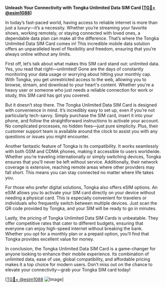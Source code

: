 **Unleash Your Connectivity with Tongka Unlimited Data SIM Card [[TG💪+ @esim1088](https://t.me/s/esim1088)]**

In today’s fast-paced world, having access to reliable internet is more than just a luxury—it’s a necessity. Whether you’re streaming your favorite shows, working remotely, or staying connected with loved ones, a dependable data plan can make all the difference. That’s where the Tongka Unlimited Data SIM Card comes in! This incredible mobile data solution offers an unparalleled level of flexibility and freedom, ensuring that you’re always online without any limits.

First off, let’s talk about what makes this SIM card stand out: unlimited data. Yes, you read that right—unlimited! Gone are the days of constantly monitoring your data usage or worrying about hitting your monthly cap. With Tongka, you get unrestricted access to the web, allowing you to browse, stream, and download to your heart's content. Whether you're a heavy user or someone who just needs a reliable connection for work or study, this SIM card has got you covered.

But it doesn’t stop there. The Tongka Unlimited Data SIM Card is designed with convenience in mind. It’s incredibly easy to set up, even if you’re not particularly tech-savvy. Simply purchase the SIM card, insert it into your phone, and follow the straightforward instructions to activate your account. No complicated processes, no hidden fees—just pure simplicity. Plus, their customer support team is available around the clock to assist you with any questions or issues you might encounter.

Another fantastic feature of Tongka is its compatibility. It works seamlessly with both GSM and CDMA phones, making it accessible to users worldwide. Whether you’re traveling internationally or simply switching devices, Tongka ensures that you’ll never be left without service. Additionally, their network coverage is extensive, reaching remote areas where other providers may fall short. This means you can stay connected no matter where life takes you.

For those who prefer digital solutions, Tongka also offers eSIM options. An eSIM allows you to activate your SIM card directly on your device without needing a physical card. This is especially convenient for travelers or individuals who frequently switch between multiple devices. Just scan the QR code provided by Tongka, and your SIM will be ready to go in minutes.

Lastly, the pricing of Tongka Unlimited Data SIM Cards is unbeatable. They offer competitive rates that cater to different budgets, ensuring that everyone can enjoy high-speed internet without breaking the bank. Whether you opt for a monthly plan or a prepaid option, you’ll find that Tongka provides excellent value for money.

In conclusion, the Tongka Unlimited Data SIM Card is a game-changer for anyone looking to enhance their mobile experience. Its combination of unlimited data, ease of use, global compatibility, and affordable pricing makes it a top choice for modern users. Don’t miss out on the chance to elevate your connectivity—grab your Tongka SIM card today!

[[TG💪+ @esim1088](https://t.me/s/esim1088) ![Image](https://i.postimg.cc/Y0z9fWf4/image.png)]
